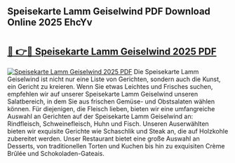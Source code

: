 ## Speisekarte Lamm Geiselwind PDF Download Online 2025 EhcYv

# <h2><a href="http://gc8ouo.nevu.top/?p=Speisekarte+Lamm+Geiselwind">🔗 👉🔴 Speisekarte Lamm Geiselwind 2025 PDF</a></h2>

[![Speisekarte Lamm Geiselwind 2025 PDF](https://i.imgur.com/dBaPXMq.png)](http://gc8ouo.nevu.top/?p=Speisekarte+Lamm+Geiselwind)
Die Speisekarte Lamm Geiselwind ist nicht nur eine Liste von Gerichten, sondern auch die Kunst, ein Gericht zu kreieren. Wenn Sie etwas Leichtes und Frisches suchen, empfehlen wir auf unserer Speisekarte Lamm Geiselwind unseren Salatbereich, in dem Sie aus frischen Gemüse- und Obstsalaten wählen können. Für diejenigen, die Fleisch lieben, bieten wir eine umfangreiche Auswahl an Gerichten auf der Speisekarte Lamm Geiselwind an: Rindfleisch, Schweinefleisch, Huhn und Fisch. Unseren Auserwählten bieten wir exquisite Gerichte wie Schaschlik und Steak an, die auf Holzkohle zubereitet werden. Unser Restaurant bietet eine große Auswahl an Desserts, von traditionellen Torten und Kuchen bis hin zu exquisiten Crème Brûlée und Schokoladen-Gateais.
